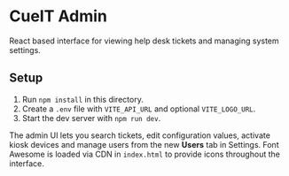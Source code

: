# CueIT Admin

React based interface for viewing help desk tickets and managing system settings.

## Setup
1. Run `npm install` in this directory.
2. Create a `.env` file with `VITE_API_URL` and optional `VITE_LOGO_URL`.
3. Start the dev server with `npm run dev`.

The admin UI lets you search tickets, edit configuration values, activate kiosk devices and manage users from the new **Users** tab in Settings.
Font Awesome is loaded via CDN in `index.html` to provide icons throughout the interface.